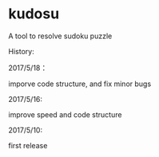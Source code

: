 # kudosu
A tool to resolve sudoku puzzle

History:

2017/5/18：

imporve code structure, and fix minor bugs

2017/5/16:

improve speed and code structure

2017/5/10:

first release

